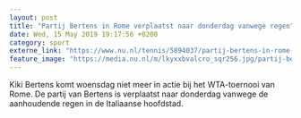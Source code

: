 ```yaml
---
layout: post
title: "Partij Bertens in Rome verplaatst naar donderdag vanwege regen"
date: Wed, 15 May 2019 19:17:56 +0200
category: sport
externe_link: "https://www.nu.nl/tennis/5894037/partij-bertens-in-rome-verplaatst-naar-donderdag-vanwege-regen.html"
feature_image: "https://media.nu.nl/m/lkyxxbvalcro_sqr256.jpg/partij-bertens-in-rome-verplaatst-naar-donderdag-vanwege-regen.jpg"
---
```


Kiki Bertens komt woensdag niet meer in actie bij het WTA-toernooi van Rome. De partij van Bertens is verplaatst naar donderdag vanwege de aanhoudende regen in de Italiaanse hoofdstad.
